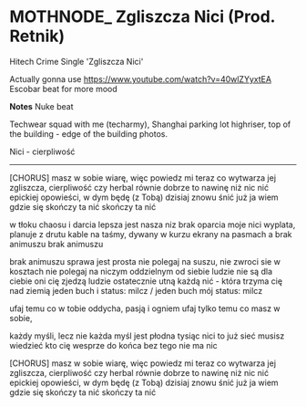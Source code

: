 # MOTHNODE_ Zgliszcza Nici (Prod. Retnik)
Hitech Crime Single 'Zgliszcza Nici'

Actually gonna use https://www.youtube.com/watch?v=40wlZYyxtEA
Escobar beat for more mood

**Notes**
Nuke beat

Techwear squad with me (techarmy), Shanghai parking lot highriser, top of the building - edge of the building photos.

Nici - cierpliwość

---

[CHORUS]
masz w sobie wiarę, więc powiedz mi teraz 
co wytwarza jej zgliszcza, cierpliwość czy herbal 
równie dobrze to nawinę niż nic 
nić epickiej opowieści, w dym 
będę (z Tobą) dzisiaj znowu śnić
już ja wiem gdzie się skończy ta nić 
skończy ta nić

w tłoku chaosu i darcia 
lepsza jest nasza niz brak oparcia 
moje nici wyplata, planuje z drutu 
kable na taśmy, dywany w kurzu 
ekrany na pasmach a brak animuszu
brak animuszu

brak animuszu sprawa jest prosta
nie polegaj na suszu, nie zwroci sie w kosztach
nie polegaj na niczym oddzielnym od siebie
ludzie nie są dla ciebie
oni cię zjedzą
ludzie ostatecznie utną każdą nić - 
która trzyma cię nad ziemią 
jeden buch i status: milcz / jeden buch mój status: milcz

ufaj temu co w tobie oddycha, pasją i ogniem
ufaj tylko temu co masz w sobie, 



każdy myśli, lecz nie każda myśl jest płodna
tysiąc nici to już sieć
musisz wiedzieć kto cię wesprze do końca
bez tego nie ma nic

[CHORUS]
masz w sobie wiarę, więc powiedz mi teraz 
co wytwarza jej zgliszcza, cierpliwość czy herbal 
równie dobrze to nawinę niż nic 
nić epickiej opowieści, w dym 
będę (z Tobą) dzisiaj znowu śnić
już ja wiem gdzie się skończy ta nić 
skończy ta nić
